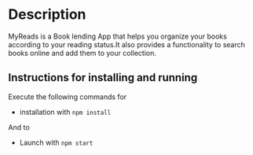 # Description

MyReads is a Book lending App that helps you organize your books according to your reading status.It also provides a functionality to search books online and add them to your collection. 

## Instructions for installing and running

Execute the following commands for 

* installation with `npm install`

And to

* Launch with `npm start`